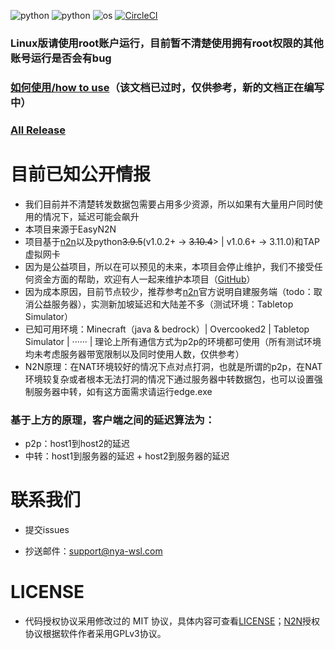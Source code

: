 

![python](https://img.shields.io/badge/Version-1.1.3-cyan) ![python](https://img.shields.io/badge/Python-3.11.0-blue) ![os](https://img.shields.io/badge/OS-Windows_Linux-orange) [![CircleCI](https://dl.circleci.com/status-badge/img/gh/Nya-WSL/N2N-Client-py/tree/main.svg?style=svg)](https://dl.circleci.com/status-badge/redirect/gh/Nya-WSL/N2N-Client-py/tree/main)

### Linux版请使用root账户运行，目前暂不清楚使用拥有root权限的其他账号运行是否会有bug

### [如何使用/how to use](./How-To-Use.md)（该文档已过时，仅供参考，新的文档正在编写中）

### [All Release](https://github.com/Nya-WSL/N2N-Client-Release)

# 目前已知公开情报

* 我们目前并不清楚转发数据包需要占用多少资源，所以如果有大量用户同时使用的情况下，延迟可能会飙升
* 本项目来源于EasyN2N
* 项目基于[n2n](https://github.com/ntop/n2n)以及python<s>3.9.5</s>(v1.0.2+ -> <s>3.10.4</s>> | v1.0.6+ -> 3.11.0)和TAP虚拟网卡
* 因为是公益项目，所以在可以预见的未来，本项目会停止维护，我们不接受任何资金方面的帮助，欢迎有人一起来维护本项目（[GitHub](https://github.com/Nya-WSL/N2N-Client-py)）
* 因为成本原因，目前节点较少，推荐参考[n2n](https://github.com/ntop/n2n)官方说明自建服务端（todo：取消公益服务器），实测新加坡延迟和大陆差不多（测试环境：Tabletop Simulator）
* 已知可用环境：Minecraft（java & bedrock）| Overcooked2 | Tabletop Simulator | ······ | 理论上所有通信方式为p2p的环境都可使用（所有测试环境均未考虑服务器带宽限制以及同时使用人数，仅供参考）
* N2N原理：在NAT环境较好的情况下点对点打洞，也就是所谓的p2p，在NAT环境较复杂或者根本无法打洞的情况下通过服务器中转数据包，也可以设置强制服务器中转，如有这方面需求请运行edge.exe
### 基于上方的原理，客户端之间的延迟算法为：
* p2p：host1到host2的延迟
* 中转：host1到服务器的延迟 + host2到服务器的延迟

# 联系我们

- 提交issues

- 抄送邮件：support@nya-wsl.com

# LICENSE

- 代码授权协议采用修改过的 MIT 协议，具体内容可查看[LICENSE](LICENSE)；[N2N](https://github.com/ntop/n2n)授权协议根据软件作者采用GPLv3协议。
